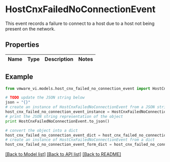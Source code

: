 # HostCnxFailedNoConnectionEvent

This event records a failure to connect to a host due to a host not being present on the network. 

## Properties
Name | Type | Description | Notes
------------ | ------------- | ------------- | -------------

## Example

```python
from vmware_vi.models.host_cnx_failed_no_connection_event import HostCnxFailedNoConnectionEvent

# TODO update the JSON string below
json = "{}"
# create an instance of HostCnxFailedNoConnectionEvent from a JSON string
host_cnx_failed_no_connection_event_instance = HostCnxFailedNoConnectionEvent.from_json(json)
# print the JSON string representation of the object
print HostCnxFailedNoConnectionEvent.to_json()

# convert the object into a dict
host_cnx_failed_no_connection_event_dict = host_cnx_failed_no_connection_event_instance.to_dict()
# create an instance of HostCnxFailedNoConnectionEvent from a dict
host_cnx_failed_no_connection_event_form_dict = host_cnx_failed_no_connection_event.from_dict(host_cnx_failed_no_connection_event_dict)
```
[[Back to Model list]](../README.md#documentation-for-models) [[Back to API list]](../README.md#documentation-for-api-endpoints) [[Back to README]](../README.md)


